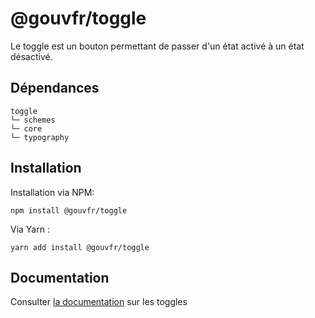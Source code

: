 # @gouvfr/toggle

Le toggle est un bouton permettant de passer d'un état activé à un état désactivé.

## Dépendances
```shell
toggle
└─ schemes
└─ core
└─ typography
```

## Installation
Installation via NPM:
```
npm install @gouvfr/toggle
```
Via Yarn :
```
yarn add install @gouvfr/toggle
```

## Documentation

Consulter [la documentation]() sur les toggles
